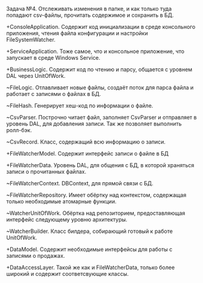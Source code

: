 Задача №4. Отслеживать изменения в папке, и как только туда попадают csv-файлы, прочитать содержимое и сохранить в БД.

+ConsoleApplication. Содержит код инициализации в среде консольного приложения, чтения файла конфигурации и настройки FileSystemWatcher.

+ServiceApplication. Тоже самое, что и консольное приложение, что запускает в среде Windows Service.

+BusinessLogic. Содержит код по чтению и парсу, общается с уровнем DAL через UnitOfWork.

~FileLogic. Отлавливает новые файлы, создаёт поток для парса файла и работает с записями о файлах в БД.

~FileHash. Генерирует хеш-код по информации о файле.

~CsvParser. Построчно читает файл, заполняет CsvParser и отправляет в уровень DAL, для добавления записи. Так же позволяет выполнить ролл-бэк.

~CsvRecord. Класс, содержащий всю информацию о записи.

+FileWatcherModel. Содержит интерфейс записи о файле в БД

+FileWatcherData. Уровень DAL, для общения с БД, в которой храняться записи о прочитанных файлах.

~FileWatcherContext. DBContext, для прямой связи с БД.

~FileWatcherRepository. Имеет обёртку над контекстом, содержащая только необходимые атомарные функции.

~WatcherUnitOfWork. Обёртка над репозиторием, предоставляющая интерфейс следующему уровню архитектуры.

~WatcherBuilder. Класс билдера, собирающий готовый к работе UnitOfWork.

+DataModel. Содержит необходимые интерфейсы для работы с записями о продажах.

+DataAccessLayer. Такой же как и FileWatcherData, только более широкий и содержит соответсвующие классы.
